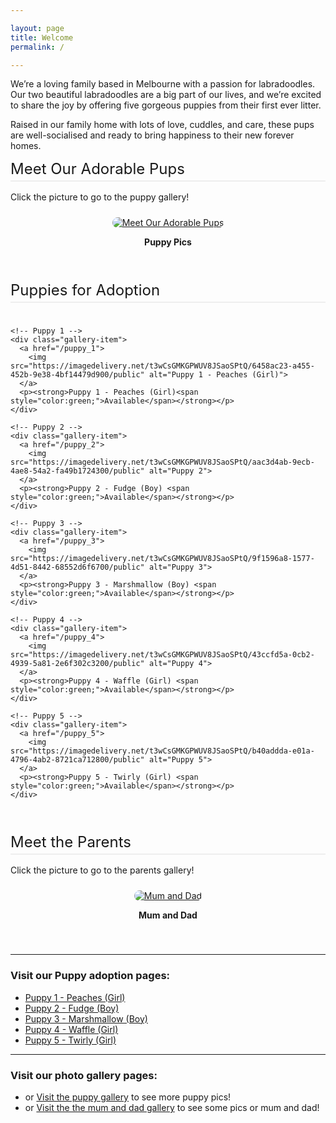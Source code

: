 ```yaml
---

layout: page  
title: Welcome  
permalink: /

---
```


We’re a loving family based in Melbourne with a passion for labradoodles. Our two beautiful labradoodles are a big part of our lives, and we’re excited to share the joy by offering five gorgeous puppies from their first ever litter. 

Raised in our family home with lots of love, cuddles, and care, these pups are well-socialised and ready to bring happiness to their new forever homes.

<style>
.gallery {
  display: grid;
  grid-template-columns: repeat(auto-fit, minmax(200px, 1fr));
  gap: 16px;
  margin-top: 24px;
}
.gallery-item {
  text-align: center;
}
.gallery-item img {
  max-width: 100%;
  height: auto;
  border-radius: 12px;
}
.section {
  margin-bottom: 40px;
}
.section-title {
  font-size: 1.5rem;
  margin-bottom: 16px;
  text-align: left;
  border-bottom: 2px solid #eee;
  padding-bottom: 4px;
}
</style>

<div class="section">
  <div class="section-title">Meet Our Adorable Pups</div>
  <p>Click the picture to go to the puppy gallery!</p>
  <div class="gallery">
    <div class="gallery-item">
      <a href="/puppy_gallery">
        <img src="https://imagedelivery.net/t3wCsGMKGPWUV8JSaoSPtQ/840838d7-b045-44f4-0cea-12359fe17300/public" alt="Meet Our Adorable Pups">
      </a>
      <p><strong>Puppy Pics</strong></p>
    </div>
  </div>
</div>

<div class="section">
  <div class="section-title">Puppies for Adoption</div>
  <div class="gallery">

    <!-- Puppy 1 -->
    <div class="gallery-item">
      <a href="/puppy_1">
        <img src="https://imagedelivery.net/t3wCsGMKGPWUV8JSaoSPtQ/6458ac23-a455-452b-9e38-4bf14479d900/public" alt="Puppy 1 - Peaches (Girl)">
      </a>
      <p><strong>Puppy 1 - Peaches (Girl)<span style="color:green;">Available</span></strong></p>
    </div>

    <!-- Puppy 2 -->
    <div class="gallery-item">
      <a href="/puppy_2">
        <img src="https://imagedelivery.net/t3wCsGMKGPWUV8JSaoSPtQ/aac3d4ab-9ecb-4ae8-54a2-fa49b1724300/public" alt="Puppy 2">
      </a>
      <p><strong>Puppy 2 - Fudge (Boy) <span style="color:green;">Available</span></strong></p>
    </div>

    <!-- Puppy 3 -->
    <div class="gallery-item">
      <a href="/puppy_3">
        <img src="https://imagedelivery.net/t3wCsGMKGPWUV8JSaoSPtQ/9f1596a8-1577-4d51-8442-68552d6f6700/public" alt="Puppy 3">
      </a>
      <p><strong>Puppy 3 - Marshmallow (Boy) <span style="color:green;">Available</span></strong></p>
    </div>

    <!-- Puppy 4 -->
    <div class="gallery-item">
      <a href="/puppy_4">
        <img src="https://imagedelivery.net/t3wCsGMKGPWUV8JSaoSPtQ/43ccfd5a-0cb2-4939-5a81-2e6f302c3200/public" alt="Puppy 4">
      </a>
      <p><strong>Puppy 4 - Waffle (Girl) <span style="color:green;">Available</span></strong></p>
    </div>

    <!-- Puppy 5 -->
    <div class="gallery-item">
      <a href="/puppy_5">
        <img src="https://imagedelivery.net/t3wCsGMKGPWUV8JSaoSPtQ/b40addda-e01a-4796-4ab2-8721ca712800/public" alt="Puppy 5">
      </a>
      <p><strong>Puppy 5 - Twirly (Girl) <span style="color:green;">Available</span></strong></p>
    </div>

  </div>
</div>

<div class="section">
  <div class="section-title">Meet the Parents</div>
  <p>Click the picture to go to the parents gallery!</p>
  <div class="gallery">
    <div class="gallery-item">
      <a href="/mumanddadgallery">
        <img src="https://imagedelivery.net/t3wCsGMKGPWUV8JSaoSPtQ/909abca4-777f-40be-50d8-183ccaa74000/public" alt="Mum and Dad">
      </a>
      <p><strong>Mum and Dad</strong></p>
    </div>
  </div>
</div>

---

### Visit our Puppy adoption pages:
- [Puppy 1 - Peaches (Girl)](/puppy_1/)
- [Puppy 2 - Fudge (Boy)](/puppy_2/)
- [Puppy 3 - Marshmallow (Boy)](/puppy_3/)
- [Puppy 4 - Waffle (Girl)](/puppy_4/)
- [Puppy 5 - Twirly (Girl)](/puppy_5/)

---

### Visit our photo gallery pages:
- or [Visit the puppy gallery](/puppy_gallery/) to see more puppy pics!
- or [Visit the the mum and dad gallery](/mumanddadgallery/) to see some pics or mum and dad!